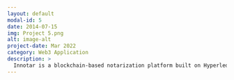 ```yaml
---
layout: default
modal-id: 5
date: 2014-07-15
img: Project 5.png
alt: image-alt
project-date: Mar 2022
category: Web3 Application
description: >
  Innotar is a blockchain-based notarization platform built on Hyperledger Fabric and IPFS to secure digital documents. Users upload files, which get hashed and timestamped; smart contracts automate certificate issuance and access control. The system offers immutable, decentralized storage, fast low-cost verification, and user-centric interface design. Innotar aims to complement existing notary services, reducing labor costs while ensuring confidentiality and traceability.
---
```

